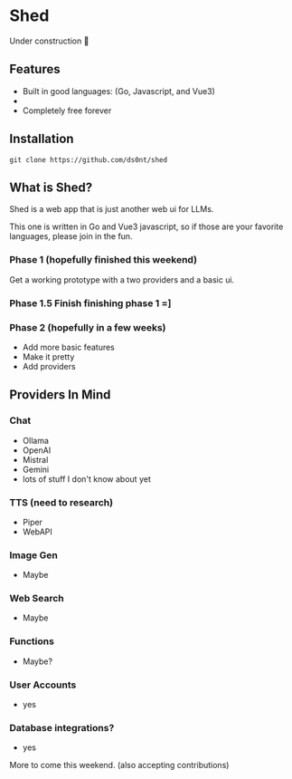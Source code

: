 # Shed

Under construction :construction: 

## Features
- Built in good languages: (Go, Javascript, and Vue3)
- 
- Completely free forever

## Installation

```
git clone https://github.com/ds0nt/shed

```


## What is Shed?

Shed is a web app that is just another web ui for LLMs.

This one is written in Go and Vue3 javascript, so if those are your favorite languages, please join in the fun.

### Phase 1 (hopefully finished this weekend)

Get a working prototype with a two providers and a basic ui.

### Phase 1.5 Finish finishing phase 1 =]

### Phase 2 (hopefully in a few weeks)

- Add more basic features
- Make it pretty
- Add providers

## Providers In Mind

### Chat
- Ollama
- OpenAI
- Mistral
- Gemini
- lots of stuff I don't know about yet

### TTS (need to research)
- Piper
- WebAPI


### Image Gen
- Maybe

### Web Search
- Maybe

### Functions
- Maybe?

### User Accounts
- yes

### Database integrations?
- yes

More to come this weekend. (also accepting contributions)
